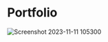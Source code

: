 # Portfolio
![Screenshot 2023-11-11 105300](https://github.com/subha2414/Portfolio/assets/131006773/04ca9bcb-53f4-4cfc-9a86-3f190cc70875)
